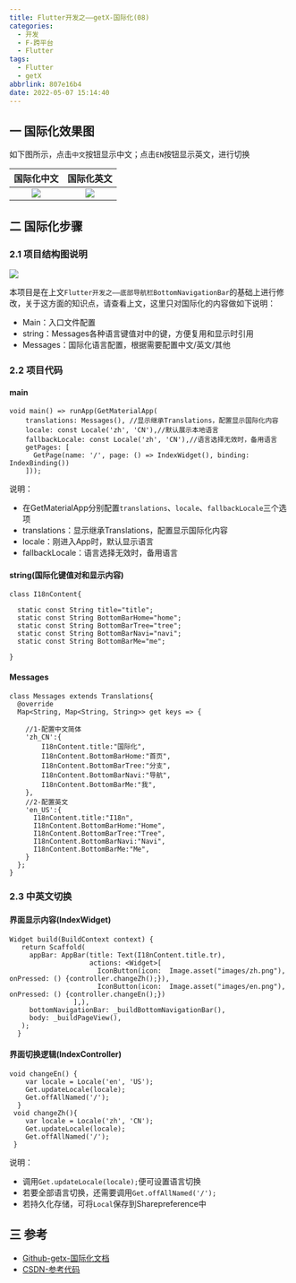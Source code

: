 ```yaml
---
title: Flutter开发之——getX-国际化(08)
categories:
  - 开发
  - F-跨平台
  - Flutter
tags:
  - Flutter
  - getX
abbrlink: 807e16b4
date: 2022-05-07 15:14:40
---
```

## 一 国际化效果图

如下图所示，点击`中文`按钮显示中文；点击`EN`按钮显示英文，进行切换

| 国际化中文 | 国际化英文 |
| :--------: | :--------: |
|   ![][1]   |   ![][2]   |

<!--more-->

## 二 国际化步骤

### 2.1 项目结构图说明

![][3]

本项目是在上文`Flutter开发之——底部导航栏BottomNavigationBar`的基础上进行修改，关于这方面的知识点，请查看上文，这里只对国际化的内容做如下说明：

* Main：入口文件配置
* string：Messages各种语言键值对中的键，方便复用和显示时引用
* Messages：国际化语言配置，根据需要配置中文/英文/其他

### 2.2 项目代码

#### main

```
void main() => runApp(GetMaterialApp(
    translations: Messages(), //显示继承Translations，配置显示国际化内容
    locale: const Locale('zh', 'CN'),//默认展示本地语言
    fallbackLocale: const Locale('zh', 'CN'),//语言选择无效时，备用语言
    getPages: [
      GetPage(name: '/', page: () => IndexWidget(), binding: IndexBinding())
    ]));
```

说明：

* 在GetMaterialApp分别配置`translations`、`locale`、`fallbackLocale`三个选项
* translations：显示继承Translations，配置显示国际化内容
* locale：刚进入App时，默认显示语言
* fallbackLocale：语言选择无效时，备用语言

#### string(国际化键值对和显示内容)

```
class I18nContent{

  static const String title="title";
  static const String BottomBarHome="home";
  static const String BottomBarTree="tree";
  static const String BottomBarNavi="navi";
  static const String BottomBarMe="me";

}
```

#### Messages

```
class Messages extends Translations{
  @override
  Map<String, Map<String, String>> get keys => {

    //1-配置中文简体
    'zh_CN':{
        I18nContent.title:"国际化",
        I18nContent.BottomBarHome:"首页",
        I18nContent.BottomBarTree:"分支",
        I18nContent.BottomBarNavi:"导航",
        I18nContent.BottomBarMe:"我",
    },
    //2-配置英文
    'en_US':{
      I18nContent.title:"I18n",
      I18nContent.BottomBarHome:"Home",
      I18nContent.BottomBarTree:"Tree",
      I18nContent.BottomBarNavi:"Navi",
      I18nContent.BottomBarMe:"Me",
    }
  };
}
```

### 2.3 中英文切换

#### 界面显示内容(IndexWidget)

```
Widget build(BuildContext context) {
   return Scaffold(
     appBar: AppBar(title: Text(I18nContent.title.tr),
                    actions: <Widget>[
                      IconButton(icon:  Image.asset("images/zh.png"), onPressed: () {controller.changeZh();}),
                      IconButton(icon:  Image.asset("images/en.png"), onPressed: () {controller.changeEn();})
                ],),
     bottomNavigationBar: _buildBottomNavigationBar(),
     body: _buildPageView(),
   );
  }
```

#### 界面切换逻辑(IndexController)

```
void changeEn() {
    var locale = Locale('en', 'US');
    Get.updateLocale(locale);
    Get.offAllNamed('/');
  }
 void changeZh(){
    var locale = Locale('zh', 'CN');
    Get.updateLocale(locale);
    Get.offAllNamed('/');
 }
```

说明：

* 调用`Get.updateLocale(locale);`便可设置语言切换
* 若要全部语言切换，还需要调用`Get.offAllNamed('/');`
* 若持久化存储，可将`Local`保存到Sharepreference中

## 三 参考

* [Github-getx-国际化文档](https://github.com/jonataslaw/getx#utils)
* [CSDN-参考代码](https://download.csdn.net/download/Calvin_zhou/85311169)



[1]:https://raw.githubusercontent.com/PGzxc/CDN/master/blog-flutter/flutter-getx-08-i18n-zh.png
[2]:https://raw.githubusercontent.com/PGzxc/CDN/master/blog-flutter/flutter-getx-08-i18n-en.png
[3]:https://raw.githubusercontent.com/PGzxc/CDN/master/blog-flutter/flutter-getx-08-i18n-project-struct.png